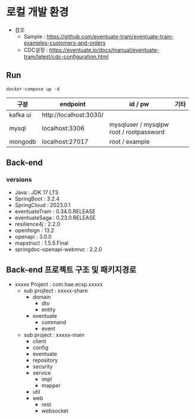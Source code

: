 # 로컬 개발 환경

* 참조
  * Sample : https://github.com/eventuate-tram/eventuate-tram-examples-customers-and-orders
  * CDC설정 : https://eventuate.io/docs/manual/eventuate-tram/latest/cdc-configuration.html

## Run

````
docker-compose up -d
````

| 구분       | endpoint               | id / pw                                     | 기타 |
|----------|------------------------|---------------------------------------------|----|
| kafka ui | http://localhost:3030/ |                                             |    |
| mysql    | localhost:3306         | mysqluser / mysqlpw<br/>root / rootpassword |    |
| mongodb  | localhost:27017        | root / example |    |

## Back-end

### versions

* Java : JDK 17 LTS
* SpringBoot : 3.2.4
* SpringCloud : 2023.0.1
* eventuateTram : 0.34.0.RELEASE
* eventuateSaga : 0.23.0.RELEASE
* resilience4j : 2.2.0
* openfeign : 13.2
* openapi : 3.0.0
* mapstruct : 1.5.5.Final
* springdoc-openapi-webmvc : 2.2.0

## Back-end 프로젝트 구조 및 패키지경로

* xxxxx Project : com.hae.ecsp.xxxxx
  * sub projtect : xxxxx-share
    * domain
      * dto
      * entity
    * eventuate
      * command
      * event
  * sub project : xxxxx-main
    * client
    * config
    * eventuate
    * repository
    * security
    * service
      * impl
      * mapper
    * util
    * web
      * rest
      * websocket